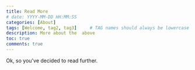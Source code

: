 ```yaml
---
title: Read More
# date: YYYY-MM-DD HH:MM:SS
categories: [About]
tags: [Welcome, tag2, tag3]     # TAG names should always be lowercase
description: More about the  above
toc: true
comments: true
---
```

Ok, so you've decided to read further.